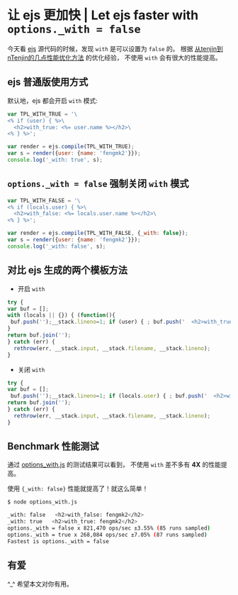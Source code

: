 # 让 ejs 更加快 | Let ejs faster with `options._with = false`

今天看 [ejs](https://github.com/visionmedia/ejs) 源代码的时候，发现 `with` 是可以设置为 `false` 的。
根据 [从tenjin到nTenjin的几点性能优化方法](https://github.com/QLeelulu/nTenjin#change-from-jstenjin) 的优化经验，
不使用 `with` 会有很大的性能提高。

## ejs 普通版使用方式

默认地，ejs 都会开启 `with` 模式:

```js
var TPL_WITH_TRUE = '\
<% if (user) { %>\
  <h2>with_true: <%= user.name %></h2>\
<% } %>';

var render = ejs.compile(TPL_WITH_TRUE);
var s = render({user: {name: 'fengmk2'}});
console.log('_with: true', s);
```

## `options._with = false` 强制关闭 `with` 模式

```js
var TPL_WITH_FALSE = '\
<% if (locals.user) { %>\
  <h2>with_false: <%= locals.user.name %></h2>\
<% } %>';

var render = ejs.compile(TPL_WITH_FALSE, {_with: false});
var s = render({user: {name: 'fengmk2'}});
console.log('_with: false', s);
```

## 对比 ejs 生成的两个模板方法

* 开启 `with`

```js
try {
var buf = [];
with (locals || {}) { (function(){ 
 buf.push('');__stack.lineno=1; if (user) { ; buf.push('  <h2>with_true: ', escape((__stack.lineno=1,  user.name )), '</h2>');__stack.lineno=1; } ; buf.push(''); })();
} 
return buf.join('');
} catch (err) {
  rethrow(err, __stack.input, __stack.filename, __stack.lineno);
}
```

* 关闭 `with`

```js
try {
var buf = [];
 buf.push('');__stack.lineno=1; if (locals.user) { ; buf.push('  <h2>with_false: ', escape((__stack.lineno=1,  locals.user.name )), '</h2>');__stack.lineno=1; } ; buf.push('');
return buf.join('');
} catch (err) {
  rethrow(err, __stack.input, __stack.filename, __stack.lineno);
}
```

## Benchmark 性能测试

通过 [options_with.js](https://github.com/fengmk2/fengmk2.github.com/tree/master/benchmark/ejs/options_with.js) 的测试结果可以看到，
不使用 `with` 差不多有 **4X** 的性能提高。

使用 `{_with: false}` 性能就提高了！就这么简单！

```bash
$ node options_with.js

_with: false   <h2>with_false: fengmk2</h2>
_with: true   <h2>with_true: fengmk2</h2>
options._with = false x 821,470 ops/sec ±3.55% (85 runs sampled)
options._with = true x 268,084 ops/sec ±7.05% (87 runs sampled)
Fastest is options._with = false
```

## 有爱

^_^ 希望本文对你有用。
